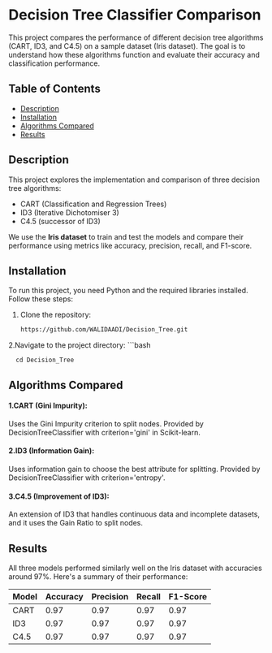 # Decision Tree Classifier Comparison

This project compares the performance of different decision tree algorithms (CART, ID3, and C4.5) on a sample dataset (Iris dataset). The goal is to understand how these algorithms function and evaluate their accuracy and classification performance.

## Table of Contents
- [Description](#description)
- [Installation](#installation)
- [Algorithms Compared](#algorithms-compared)
- [Results](#results)


## Description
This project explores the implementation and comparison of three decision tree algorithms:
- CART (Classification and Regression Trees)
- ID3 (Iterative Dichotomiser 3)
- C4.5 (successor of ID3)

We use the **Iris dataset** to train and test the models and compare their performance using metrics like accuracy, precision, recall, and F1-score.

## Installation

To run this project, you need Python and the required libraries installed. Follow these steps:

1. Clone the repository:
   ```bash
   https://github.com/WALIDAADI/Decision_Tree.git
   

2.Navigate to the project directory:
    ```bash
             
      cd Decision_Tree
## Algorithms Compared
#### 1.CART (Gini Impurity):

Uses the Gini Impurity criterion to split nodes.
Provided by DecisionTreeClassifier with criterion='gini' in Scikit-learn.
#### 2.ID3 (Information Gain):

Uses information gain to choose the best attribute for splitting.
Provided by DecisionTreeClassifier with criterion='entropy'.
#### 3.C4.5 (Improvement of ID3):

An extension of ID3 that handles continuous data and incomplete datasets, and it uses the Gain Ratio to split nodes.
## Results
All three models performed similarly well on the Iris dataset with accuracies around 97%. Here's a summary of their performance:

| Model  | Accuracy | Precision | Recall | F1-Score |
|--------|----------|-----------|--------|----------|
| CART   | 0.97     | 0.97      | 0.97   | 0.97     |
| ID3    | 0.97     | 0.97      | 0.97   | 0.97     |
| C4.5   | 0.97     | 0.97      | 0.97   | 0.97     |

   
